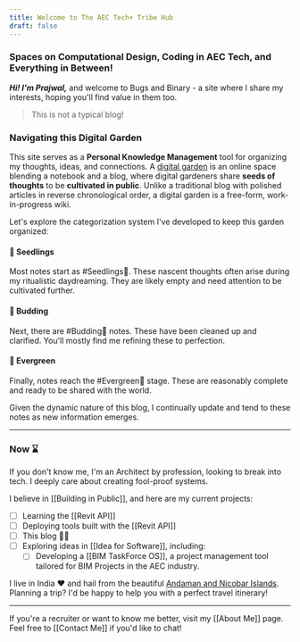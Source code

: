 ```yaml
---
title: Welcome to The AEC Tech+ Tribe Hub
draft: false
---
```

### Spaces on Computational Design, Coding in AEC Tech, and Everything in Between!

***Hi! I'm Prajwal,*** and welcome to Bugs and Binary - a site where I share my interests, hoping you'll find value in them too.

> This is not a typical blog!

### Navigating this Digital Garden

This site serves as a **Personal Knowledge Management** tool for organizing my thoughts, ideas, and connections. A [digital garden](https://maggieappleton.com/garden-history) is an online space blending a notebook and a blog, where digital gardeners share **seeds of thoughts** to be **cultivated in public**. Unlike a traditional blog with polished articles in reverse chronological order, a digital garden is a free-form, work-in-progress wiki.

Let's explore the categorization system I've developed to keep this garden organized:

#### 🌱 Seedlings
Most notes start as #Seedlings🌱. These nascent thoughts often arise during my ritualistic daydreaming. They are likely empty and need attention to be cultivated further.

#### 🌿 Budding
Next, there are #Budding🌿 notes. These have been cleaned up and clarified. You'll mostly find me refining these to perfection.

#### 🌳 Evergreen
Finally, notes reach the #Evergreen🌳 stage. These are reasonably complete and ready to be shared with the world. 

Given the dynamic nature of this blog, I continually update and tend to these notes as new information emerges.

---

### Now ⌛

If you don't know me, I'm an Architect by profession, looking to break into tech. I deeply care about creating fool-proof systems.

I believe in [[Building in Public]], and here are my current projects:

- [ ] Learning the [[Revit API]]
- [ ] Deploying tools built with the [[Revit API]]
- [ ] This blog 🙋‍♂️
- [ ] Exploring ideas in [[Idea for Software]], including:
    - [ ] Developing a [[BIM TaskForce OS]], a project management tool tailored for BIM Projects in the AEC industry.

I live in India ❤️ and hail from the beautiful [Andaman and Nicobar Islands](https://en.wikipedia.org/wiki/Andaman_and_Nicobar_Islands). Planning a trip? I'd be happy to help you with a perfect travel itinerary!

---

If you're a recruiter or want to know me better, visit my [[About Me]] page. Feel free to [[Contact Me]] if you'd like to chat!
